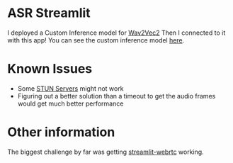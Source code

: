 # ASR Streamlit
I deployed a Custom Inference model for [Wav2Vec2](https://huggingface.co/facebook/wav2vec2-base-960h)
Then I connected to it with this app! You can see the custom inference model [here](https://github.com/datavistics/dr_asr).

# Known Issues
- Some [STUN Servers](https://github.com/whitphx/streamlit-webrtc/issues/552) might not work
- Figuring out a better solution than a timeout to get the audio frames would get much better performance

# Other information
The biggest challenge by far was getting [streamlit-webrtc](https://github.com/whitphx/streamlit-webrtc) working. 
